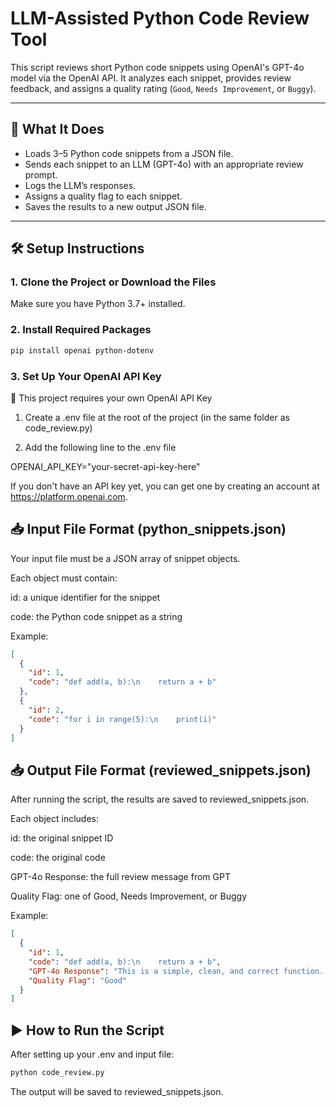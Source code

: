 # LLM-Assisted Python Code Review Tool

This script reviews short Python code snippets using OpenAI's GPT-4o model via the OpenAI API. It analyzes each snippet, provides review feedback, and assigns a quality rating (`Good`, `Needs Improvement`, or `Buggy`).

---

## 🚀 What It Does

- Loads 3–5 Python code snippets from a JSON file.
- Sends each snippet to an LLM (GPT-4o) with an appropriate review prompt.
- Logs the LLM’s responses.
- Assigns a quality flag to each snippet.
- Saves the results to a new output JSON file.

---

## 🛠️ Setup Instructions

### 1. Clone the Project or Download the Files

Make sure you have Python 3.7+ installed.

### 2. Install Required Packages

```bash
pip install openai python-dotenv
```
### 3. Set Up Your OpenAI API Key

🔐 This project requires your own OpenAI API Key

1. Create a .env file at the root of the project (in the same folder as code_review.py)

2. Add the following line to the .env file

OPENAI_API_KEY="your-secret-api-key-here"

If you don't have an API key yet, you can get one by creating an account at https://platform.openai.com.

## 📥 Input File Format (python_snippets.json)

Your input file must be a JSON array of snippet objects.

Each object must contain:

id: a unique identifier for the snippet

code: the Python code snippet as a string

Example:

```json
[
  {
    "id": 1,
    "code": "def add(a, b):\n    return a + b"
  },
  {
    "id": 2,
    "code": "for i in range(5):\n    print(i)"
  }
]
```
## 📥 Output File Format (reviewed_snippets.json)

After running the script, the results are saved to reviewed_snippets.json.

Each object includes:

id: the original snippet ID

code: the original code

GPT-4o Response: the full review message from GPT

Quality Flag: one of Good, Needs Improvement, or Buggy

Example:

```json
[
  {
    "id": 1,
    "code": "def add(a, b):\n    return a + b",
    "GPT-4o Response": "This is a simple, clean, and correct function...",
    "Quality Flag": "Good"
  }
]
```

## ▶️ How to Run the Script

After setting up your .env and input file:

```bash
python code_review.py
```

The output will be saved to reviewed_snippets.json.
